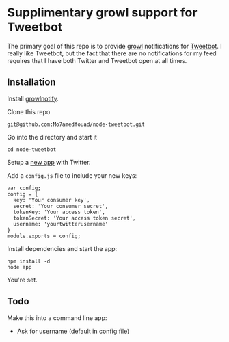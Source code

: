 Supplimentary growl support for Tweetbot 
=========================================

The primary goal of this repo is to provide [growl](http://growl.info/) notifications for [Tweetbot](http://tapbots.com/tweetbot_mac/). I really like Tweetbot, but the fact that there are no notifications for my feed requires that I have both Twitter and Tweetbot open at all times.

## Installation

  Install [growlnotify](http://growl.info/extras.php#growlnotify).

  Clone this repo

    git@github.com:Mo7amedfouad/node-tweetbot.git

  Go into the directory and start it

    cd node-tweetbot

  Setup a [new app](https://dev.twitter.com/apps/new) with Twitter.

  Add a `config.js` file to include your new keys:

    var config;
    config = {
      key: 'Your consumer key',
      secret: 'Your consumer secret',
      tokenKey: 'Your access token',
      tokenSecret: 'Your access token secret',
      username: 'yourtwitterusername'
    }
    module.exports = config;

  Install dependencies and start the app:

    npm install -d
    node app

  You're set.

## Todo

Make this into a command line app:

*   Ask for username (default in config file)

